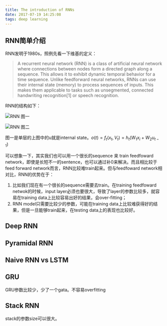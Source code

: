 ```yaml
---
title: The introduction of RNNs
date: 2017-07-19 14:25:08
tags: deep learning
---
```


RNN简单介绍
--
RNN发明于1980s，照例先看一下维基的定义：
>A recurrent neural network (RNN) is a class of artificial neural network where connections between nodes form a directed graph along a sequence. This allows it to exhibit dynamic temporal behavior for a time sequence. Unlike feedforward neural networks, RNNs can use their internal state (memory) to process sequences of inputs. This makes them applicable to tasks such as unsegmented, connected handwriting recognition[1] or speech recognition.

RNN的结构如下：

<!--more-->

![RNN 图一](/images/pic/640px-Recurrent_neural_network_unfold.svg.png)

![RNN 图二](/images/pic/434px-Elman_srnn.png)

图一是单层的上图中的u就是internal state。$o(t) = f_t(x_t,V_t)= h_t(W_1x_i+W_2u_{t-1})$

可以想象一下，其实我们也可以用一个很长的sequence 来 train feedfoward network，即使是长短不一的sentence，也可以通过补0来解决。而且相比较于feed forward network而言，RNN比较难train起来。但与feedfoward network相对比，RNN的优势在于：

1. 比如我们现在有一个很长的sequence需要去train。在training feedfoward netwok的时候，input layer必须也要很大，导致了layer的参数比较多，就容易在training data上比较容易出好的结果，会over-fitting；
2. RNN model只需要比较少的参数，可能在training data上比较难获得好的结果，但是一旦能够train起来，在testing data上的表现也比较好。

Deep RNN
--

Pyramidal RNN
--

Naive RNN vs LSTM
--

GRU
--
GRU参数比较少，少了一个gata。不容易overfitting


Stack RNN
--
stack的参数size可以很大。
